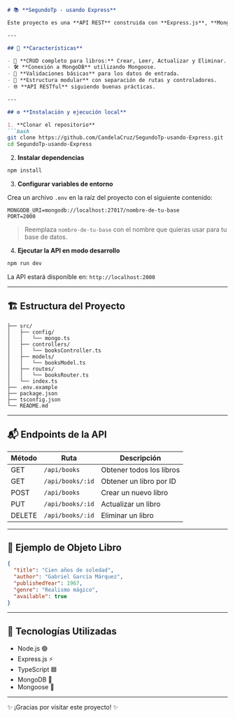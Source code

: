 
````markdown
# 📚 **SegundoTp - usando Express**

Este proyecto es una **API REST** construida con **Express.js**, **MongoDB** y **TypeScript**, que permite gestionar una colección de libros. 📖

---

## 🚀 **Características**

- 📘 **CRUD completo para libros:** Crear, Leer, Actualizar y Eliminar.  
- 🛠️ **Conexión a MongoDB** utilizando Mongoose.  
- 🧪 **Validaciones básicas** para los datos de entrada.  
- 📂 **Estructura modular** con separación de rutas y controladores.  
- 🌐 **API RESTful** siguiendo buenas prácticas.  

---

## ⚙️ **Instalación y ejecución local**

1. **Clonar el repositorio**  
```bash
git clone https://github.com/CandelaCruz/SegundoTp-usando-Express.git
cd SegundoTp-usando-Express
````

2. **Instalar dependencias**

```bash
npm install
```

3. **Configurar variables de entorno**

Crea un archivo `.env` en la raíz del proyecto con el siguiente contenido:

```env
MONGODB_URI=mongodb://localhost:27017/nombre-de-tu-base
PORT=2000
```

> Reemplaza `nombre-de-tu-base` con el nombre que quieras usar para tu base de datos.

4. **Ejecutar la API en modo desarrollo**

```bash
npm run dev
```

La API estará disponible en: `http://localhost:2000`

---

## 🏗️ **Estructura del Proyecto**

```
├── src/
│   ├── config/
│   │   └── mongo.ts
│   ├── controllers/
│   │   └── booksController.ts
│   ├── models/
│   │   └── booksModel.ts
│   ├── routes/
│   │   └── booksRouter.ts
│   └── index.ts
├── .env.example
├── package.json
├── tsconfig.json
└── README.md
```

---

## 📬 **Endpoints de la API**

| Método | Ruta             | Descripción              |
| ------ | ---------------- | ------------------------ |
| GET    | `/api/books`     | Obtener todos los libros |
| GET    | `/api/books/:id` | Obtener un libro por ID  |
| POST   | `/api/books`     | Crear un nuevo libro     |
| PUT    | `/api/books/:id` | Actualizar un libro      |
| DELETE | `/api/books/:id` | Eliminar un libro        |

---

## 📝 **Ejemplo de Objeto Libro**

```json
{
  "title": "Cien años de soledad",
  "author": "Gabriel García Márquez",
  "publishedYear": 1967,
  "genre": "Realismo mágico",
  "available": true
}
```

---

## 🧰 **Tecnologías Utilizadas**

* Node.js 🟢
* Express.js ⚡
* TypeScript 🟦
* MongoDB 🍃
* Mongoose 🧬

---

✨ ¡Gracias por visitar este proyecto! ✨





